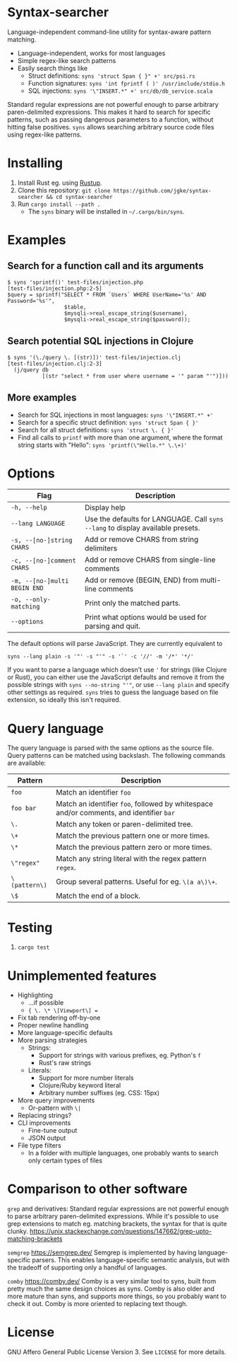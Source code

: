 Syntax-searcher
===============

Language-independent command-line utility for syntax-aware pattern matching.

- Language-independent, works for most languages
- Simple regex-like search patterns
- Easily search things like
    - Struct definitions: `syns 'struct Span { }" +' src/psi.rs`
    - Function signatures: `syns 'int fprintf ( )' /usr/include/stdio.h`
    - SQL injections: `syns '\"INSERT.*" +' src/db/db_service.scala`

Standard regular expressions are not powerful enough to parse arbitrary
paren-delimited expressions. This makes it hard to search for specific
patterns, such as passing dangerous parameters to a function, without hitting
false positives. `syns` allows searching arbitrary source code files using
regex-like patterns.

Installing
==========

1) Install Rust eg. using [Rustup](https://rustup.rs/).
2) Clone this repository: `git clone https://github.com/jgke/syntax-searcher && cd syntax-searcher`
3) Run `cargo install --path .`
    - The `syns` binary will be installed in `~/.cargo/bin/syns`.

Examples
========

Search for a function call and its arguments
--------------------------------------------
```
$ syns 'sprintf()' test-files/injection.php
[test-files/injection.php:2-5]
$query = sprintf("SELECT * FROM `Users` WHERE UserName='%s' AND Password='%s'",
                  $table,
                  $mysqli->real_escape_string($username),
                  $mysqli->real_escape_string($password));
```

Search potential SQL injections in Clojure
------------------------------------------
```
$ syns '(\./query \. [(str)])' test-files/injection.clj
[test-files/injection.clj:2-3]
  (j/query db
           [(str "select * from user where username = '" param "'")]))
```

More examples
-------------
- Search for SQL injections in most languages: `syns '\"INSERT.*" +'`
- Search for a specific struct definition: `syns 'struct Span { }'`
- Search for all struct definitions: `syns 'struct \. { }'`
- Find all calls to `printf` with more than one argument, where the format string starts with "Hello": `syns 'printf(\"Hello.*" \.\+)'`

Options
=======
| Flag | Description |
| --- | --- |
| `-h, --help` | Display help |
| `--lang LANGUAGE` | Use the defaults for LANGUAGE. Call `syns --lang` to display available presets. |
| `-s, --[no-]string CHARS` | Add or remove CHARS from string delimiters |
| `-c, --[no-]comment CHARS` | Add or remove CHARS from single-line comments |
| `-m, --[no-]multi BEGIN END` | Add or remove (BEGIN, END) from multi-line comments |
| `-o, --only-matching` | Print only the matched parts. |
| `--options` | Print what options would be used for parsing and quit. |

The default options will parse JavaScript. They are currently equivalent to
```
syns --lang plain -s '"' -s "'" -s '`' -c '//' -m '/*' '*/'
```

If you want to parse a language which doesn't use `'` for strings (like Clojure
or Rust), you can either use the JavaScript defaults and remove it from the
possible strings with `syns --no-string "'"`, or use `--lang plain` and specify
other settings as required. `syns` tries to guess the language based on file
extension, so ideally this isn't required.

Query language
==============

The query language is parsed with the same options as the source file. Query patterns
can be matched using backslash. The following commands are available:

| Pattern | Description |
| --- | --- |
| `foo` | Match an identifier `foo` |
| `foo bar` | Match an identifier `foo`, followed by whitespace and/or comments, and identifier `bar` |
| `\.` | Match any token or paren-delimited tree. |
| `\+` | Match the previous pattern one or more times. |
| `\*` | Match the previous pattern zero or more times. |
| `\"regex"` | Match any string literal with the regex pattern `regex`. |
| `\(pattern\)` | Group several patterns. Useful for eg. `\(a a\)\+`. |
| `\$` | Match the end of a block. |

Testing
=======

1) `cargo test`

Unimplemented features
======================

- Highlighting
    - ...if possible
    - `{ \. \* \[Viewport\] = `
- Fix tab rendering off-by-one
- Proper newline handling
- More language-specific defaults
- More parsing strategies
    - Strings:
        - Support for strings with various prefixes, eg. Python's `f`
        - Rust's raw strings
    - Literals:
        - Support for more number literals
        - Clojure/Ruby keyword literal
        - Arbitrary number suffixes (eg. CSS: 15px)
- More query improvements
    - Or-pattern with `\|`
- Replacing strings?
- CLI improvements
    - Fine-tune output
    - JSON output
- File type filters
    - In a folder with multiple languages, one probably wants to search only
      certain types of files

Comparison to other software
============================

`grep` and derivatives: Standard regular expressions are not powerful enough to
parse arbitrary paren-delimited expressions. While it's possible to use grep
extensions to match eg. matching brackets, the syntax for that is quite clunky.
https://unix.stackexchange.com/questions/147662/grep-upto-matching-brackets

`semgrep` https://semgrep.dev/ Semgrep is implemented by having
language-specific parsers. This enables language-specific semantic analysis,
but with the tradeoff of supporting only a handful of languages.

`comby` https://comby.dev/ Comby is a very similar tool to syns, built from
pretty much the same design choices as syns. Comby is also older and more
mature than syns, and supports more things, so you probably want to check it
out. Comby is more oriented to replacing text though.

License
=======

GNU Affero General Public License Version 3. See `LICENSE` for more details.
